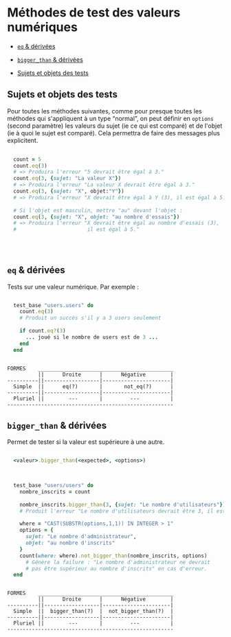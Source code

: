 # Méthodes de test des valeurs numériques


* [`eq` & dérivées](#eqandderirvees)
* [`bigger_than` & dérivées](#biggerthanetderivees)

* [Sujets et objets des tests](#sujetetobjetdestests)
<a name='sujetetobjetdestests'></a>

## Sujets et objets des tests

Pour toutes les méthodes suivantes, comme pour presque toutes les méthodes qui s'appliquent à un type “normal”, on peut définir en `options` (second paramètre) les valeurs du sujet (ie ce qui est comparé) et de l'objet (ie à quoi le sujet est comparé). Cela permettra de faire des messages plus explicitent.

~~~ruby
  
  count = 5
  count.eq(3)
  # => Produira l'erreur "5 devrait être égal à 3."
  count.eq(3, {sujet: "La valeur X"})
  # => Produira l'erreur "La valeur X devrait être égal à 3."
  count.eq(3, {sujet: "X", objet:"Y"})
  # => Produira l'erreur "X devrait être égal à Y (3), il est égal à 5."
  
  # Si l'objet est masculin, mettre "au" devant l'objet :
  count.eq(3, {sujet: "X", objet: "au nombre d'essais"})
  # => Produira l'erreur "X devrait être égal au nombre d'essais (3), 
  #                       il est égal à 5."
  
  
  
~~~

<a name='eqandderirvees'></a>

## `eq` & dérivées

Tests sur une valeur numérique. Par exemple&nbsp;:

~~~ruby

  test_base "users.users" do
    count.eq(3)
    # Produit un succès s'il y a 3 users seulement
    
    if count.eq?(3)
      ... joué si le nombre de users est de 3 ...
    end
  end
~~~

~~~
          
FORMES    ____________________________________________
          ||      Droite      |      Négative        |
----------||------------------|----------------------|
  Simple  ||      eq(?)       |       not_eq(?)      |
----------||------------------|----------------------|
  Pluriel ||        ---       |         ---          |
------------------------------------------------------

~~~

<a name='biggerthanetderivees'></a>

## `bigger_than` & dérivées

Permet de tester si la valeur est supérieure à une autre.

~~~ruby

  <valeur>.bigger_than(<expected>, <options>)
    
~~~

~~~ruby

  test_base "users/users" do
    nombre_inscrits = count
    
    nombre_inscrits.bigger_than(3, {sujet: "Le nombre d'utilisateurs"})
    # Produit l'erreur "Le nombre d'utilisateurs devrait être 3, il est égal à 5"
    
    where = "CAST(SUBSTR(options,1,1)) IN INTEGER > 1"
    options = {
      sujet: "Le nombre d'administrateur",
      objet: "au nombre d'inscrits"
    }
    count(where: where).not_bigger_than(nombre_inscrits, options)
      # Génère la failure : "Le nombre d'administrateur ne devrait 
      # pas être supérieur au nombre d'inscrits" en cas d'erreur.
  end
~~~

~~~
          
FORMES    ____________________________________________
          ||      Droite      |      Négative        |
----------||------------------|----------------------|
  Simple  ||  bigger_than(?)  |  not_bigger_than(?)  |
----------||------------------|----------------------|
  Pluriel ||        ---       |         ---          |
------------------------------------------------------

~~~

